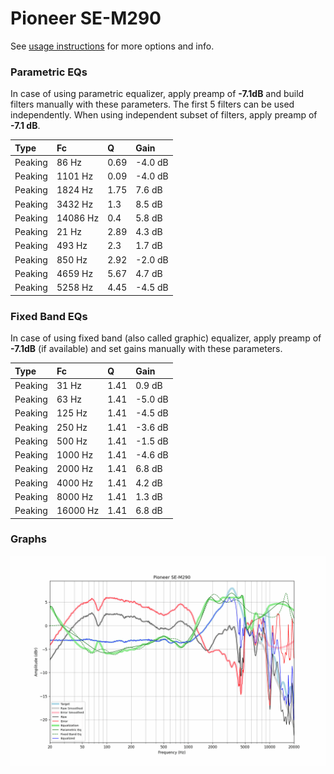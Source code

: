 # Pioneer SE-M290
See [usage instructions](https://github.com/jaakkopasanen/AutoEq#usage) for more options and info.

### Parametric EQs
In case of using parametric equalizer, apply preamp of **-7.1dB** and build filters manually
with these parameters. The first 5 filters can be used independently.
When using independent subset of filters, apply preamp of **-7.1 dB**.

| Type    | Fc       |    Q | Gain    |
|:--------|:---------|:-----|:--------|
| Peaking | 86 Hz    | 0.69 | -4.0 dB |
| Peaking | 1101 Hz  | 0.09 | -4.0 dB |
| Peaking | 1824 Hz  | 1.75 | 7.6 dB  |
| Peaking | 3432 Hz  | 1.3  | 8.5 dB  |
| Peaking | 14086 Hz | 0.4  | 5.8 dB  |
| Peaking | 21 Hz    | 2.89 | 4.3 dB  |
| Peaking | 493 Hz   | 2.3  | 1.7 dB  |
| Peaking | 850 Hz   | 2.92 | -2.0 dB |
| Peaking | 4659 Hz  | 5.67 | 4.7 dB  |
| Peaking | 5258 Hz  | 4.45 | -4.5 dB |

### Fixed Band EQs
In case of using fixed band (also called graphic) equalizer, apply preamp of **-7.1dB**
(if available) and set gains manually with these parameters.

| Type    | Fc       |    Q | Gain    |
|:--------|:---------|:-----|:--------|
| Peaking | 31 Hz    | 1.41 | 0.9 dB  |
| Peaking | 63 Hz    | 1.41 | -5.0 dB |
| Peaking | 125 Hz   | 1.41 | -4.5 dB |
| Peaking | 250 Hz   | 1.41 | -3.6 dB |
| Peaking | 500 Hz   | 1.41 | -1.5 dB |
| Peaking | 1000 Hz  | 1.41 | -4.6 dB |
| Peaking | 2000 Hz  | 1.41 | 6.8 dB  |
| Peaking | 4000 Hz  | 1.41 | 4.2 dB  |
| Peaking | 8000 Hz  | 1.41 | 1.3 dB  |
| Peaking | 16000 Hz | 1.41 | 6.8 dB  |

### Graphs
![](./Pioneer%20SE-M290.png)